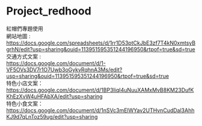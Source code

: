 # Project_redhood
紅帽們專題使用 <br>
網站地圖 : <br>
https://docs.google.com/spreadsheets/d/1rr1D53ptCkJbE3zf7T4kN0xmtsyBgrhN/edit?usp=sharing&ouid=113951595351244196950&rtpof=true&sd=true <br>
交通方式文案 : <br>
https://docs.google.com/document/d/1-VF5OVs3DV7r1O7Uwb3oGykvRqhnA3Ms/edit?usp=sharing&ouid=113951595351244196950&rtpof=true&sd=true <br>
特色小店文案：<br>
https://docs.google.com/document/d/1BP3IiqI4uNuuXAMxMvB8KM23DufKKhEzXvW4uHFAbXA/edit?usp=sharing<br>
特色小食文案：<br>
https://docs.google.com/document/d/1nSVc3mElWYav2UTHvnCudDal3AhhKJ9d7qLnToz59ug/edit?usp=sharing<br>
